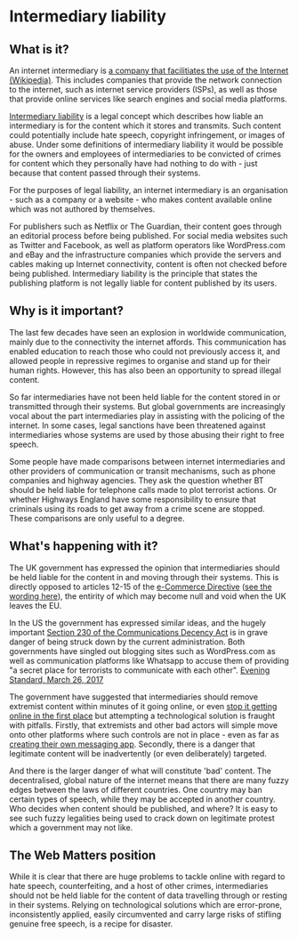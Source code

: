 # Intermediary liability

## What is it?

An internet intermediary is [a company that facilitiates the use of the Internet (Wikipedia)](https://en.wikipedia.org/wiki/Internet_intermediary). This includes companies that provide the network connection to the internet, such as internet service providers (ISPs), as well as those that provide online services like search engines and social media platforms.

[Intermediary liability](http://cyberlaw.stanford.edu/focus-areas/intermediary-liability) is a legal concept which describes how liable an intermediary is for the content which it stores and transmits. Such content could potentially include hate speech, copyright infringement, or images of abuse. Under some definitions of intermediary liability it would be possible for the owners and employees of intermediaries to be convicted of crimes for content which they personally have had nothing to do with - just because that content passed through their systems.

For the purposes of legal liability, an internet intermediary is an organisation - such as a company or a website - who makes content available online which was not authored by themselves.

For publishers such as Netflix or The Guardian, their content goes through an editorial process before being published. For social media websites such as Twitter and Facebook, as well as platform operators like WordPress.com and eBay and the infrastructure companies which provide the servers and cables making up Internet connectivity, content is often not checked before being published. Intermediary liability is the principle that states the publishing platform is not legally liable for content published by its users.

## Why is it important?

The last few decades have seen an explosion in worldwide communication, mainly due to the connectivity the internet affords. This communication has enabled education to reach those who could not previously access it, and allowed people in repressive regimes to organise and stand up for their human rights. However, this has also been an opportunity to spread illegal content.

So far intermediaries have not been held liable for the content stored in or transmitted through their systems. But global governments are increasingly vocal about the part intermediaries play in assisting with the policing of the internet. In some cases, legal sanctions have been threatened against intermediaries whose systems are used by those abusing their right to free speech.

Some people have made comparisons between internet intermediaries and other providers of communication or transit mechanisms, such as phone companies and highway agencies. They ask the question whether BT should be held liable for telephone calls made to plot terrorist actions. Or whether Highways England have some responsibility to ensure that criminals using its roads to get away from a crime scene are stopped. These comparisons are only useful to a degree.

## What's happening with it?

The UK government has expressed the opinion that intermediaries should be held liable for the content in and moving through their systems. This is directly opposed to articles 12-15 of the [e-Commerce Directive](https://ec.europa.eu/digital-single-market/en/e-commerce-directive) ([see the wording here](http://eur-lex.europa.eu/legal-content/EN/TXT/HTML/?uri=CELEX:32000L0031&from=EN)), the entirity of which may become null and void when the UK leaves the EU.

In the US the government has expressed similar ideas, and the hugely important [Section 230 of the Communications Decency Act](https://www.eff.org/issues/cda230) is in grave danger of being struck down by the current administration. Both governments have singled out blogging sites such as WordPress.com as well as communication platforms like Whatsapp to accuse them of providing "a secret place for terrorists to communicate with each other". [Evening Standard, March 26, 2017](https://www.standard.co.uk/news/politics/whatsapp-encryption-is-totally-unacceptable-says-home-secretary-amber-rudd-a3499416.html)

The government have suggested that intermediaries should remove extremist content within minutes of it going online, or even [stop it getting online in the first place](http://www.independent.co.uk/news/uk/home-news/isis-propaganda-online-terrorists-extremists-encrypted-apps-attacks-whatsapp-telegram-amber-rudd-a7871866.html) but attempting a technological solution is fraught with pitfalls. Firstly, that extremists and other bad actors will simple move onto other platforms where such controls are not in place - even as far as [creating their own messaging app](http://www.newsweek.com/isis-creates-its-own-secure-messaging-app-415565). Secondly, there is a danger that legitimate content will be inadvertently (or even deliberately) targeted.

And there is the larger danger of what will constitute 'bad' content. The decentralised, global nature of the internet means that there are many fuzzy edges between the laws of different countries. One country may ban certain types of speech, while they may be accepted in another country. Who decides when content should be published, and where? It is easy to see such fuzzy legalities being used to crack down on legitimate protest which a government may not like.

## The Web Matters position

While it is clear that there are huge problems to tackle online with regard to hate speech, counterfeiting, and a host of other crimes, intermediaries should not be held liable for the content of data travelling through or resting in their systems. Relying on technological solutions which are error-prone, inconsistently applied, easily circumvented and carry large risks of stifling genuine free speech, is a recipe for disaster.